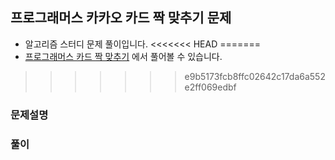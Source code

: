 ## 프로그래머스 카카오 카드 짝 맞추기 문제

- 알고리즘 스터디 문제 풀이입니다.
<<<<<<< HEAD
=======
- [프로그래머스 카드 짝 맞추기](https://programmers.co.kr/learn/courses/30/lessons/72415) 에서 풀어볼 수 있습니다.
>>>>>>> e9b5173fcb8ffc02642c17da6a552e2ff069edbf

### 문제설명

### 풀이
